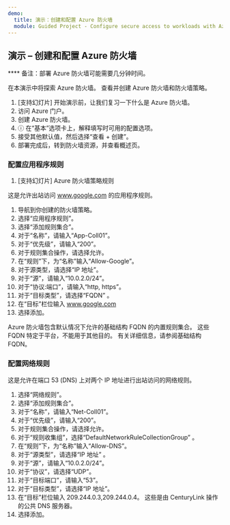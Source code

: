 ```yaml
---
demo:
  title: 演示：创建和配置 Azure 防火墙
  module: Guided Project - Configure secure access to workloads with Azure virtual networking services
---
```

## 演示 – 创建和配置 Azure 防火墙

**** 备注：部署 Azure 防火墙可能需要几分钟时间。

在本演示中将探索 Azure 防火墙。
查看并创建 Azure 防火墙和防火墙策略。
1.  [支持幻灯片] 开始演示前，让我们复习一下什么是 Azure 防火墙。
2.  访问 Azure 门户。
3.  创建 Azure 防火墙。
4.   ⓘ 在“基本”选项卡上，解释填写时可用的配置选项。 
5.  接受其他默认值，然后选择“查看 + 创建”。
6.  部署完成后，转到防火墙资源，并查看概述页。 


### 配置应用程序规则 

1. [支持幻灯片] Azure 防火墙策略规则

这是允许出站访问 www.google.com 的应用程序规则。
1.  导航到你创建的防火墙策略。
2.  选择“应用程序规则”。
3.  选择“添加规则集合”。
4.  对于“名称”，请输入“App-Coll01”。
5.  对于“优先级”，请输入“200”。
6.  对于规则集合操作，请选择允许。
7.  在“规则”下，为“名称”输入“Allow-Google”。
8.  对于源类型，请选择“IP 地址”。
9.  对于“源”，请输入“10.0.2.0/24”。
10. 对于“协议:端口”，请输入“http, https”。
11. 对于“目标类型”，请选择“FQDN” 。
12. 在“目标”栏位输入 www.google.com
13. 选择添加。

Azure 防火墙包含默认情况下允许的基础结构 FQDN 的内置规则集合。 这些 FQDN 特定于平台，不能用于其他目的。 有关详细信息，请参阅基础结构 FQDN。

### 配置网络规则
这是允许在端口 53 (DNS) 上对两个 IP 地址进行出站访问的网络规则。
1.  选择“网络规则”。
2.  选择“添加规则集合”。
3.  对于“名称”，请输入“Net-Coll01”。
4.  对于“优先级”，请输入“200”。
5.  对于规则集合操作，请选择允许。
6.  对于“规则收集组”，选择“DefaultNetworkRuleCollectionGroup” 。
7.  在“规则”下，为“名称”输入“Allow-DNS”。
8.  对于“源类型”，请选择“IP 地址” 。
9.  对于“源”，请输入“10.0.2.0/24”。
10. 对于“协议”，请选择“UDP”。
11. 对于“目标端口”，请输入“53”。
12. 对于“目标类型”，请选择“IP 地址”。
13. 在“目标”栏位输入 209.244.0.3,209.244.0.4。
这些是由 CenturyLink 操作的公共 DNS 服务器。
14. 选择添加。

